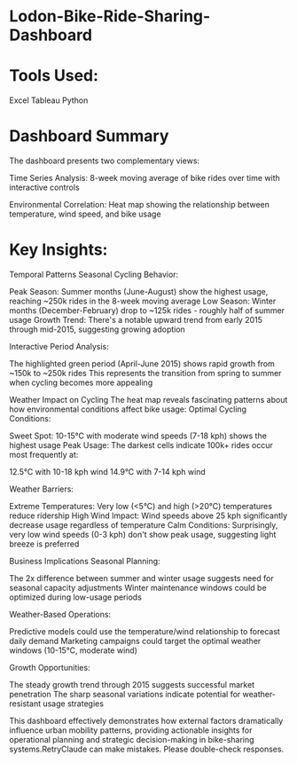 # Lodon-Bike-Ride-Sharing-Dashboard

# Tools Used:
Excel
Tableau
Python

# Dashboard Summary
The dashboard presents two complementary views:

Time Series Analysis: 
8-week moving average of bike rides over time with interactive controls

Environmental Correlation: 
Heat map showing the relationship between temperature, wind speed, and bike usage

# Key Insights: 
Temporal Patterns
Seasonal Cycling Behavior:

Peak Season: Summer months (June-August) show the highest usage, reaching ~250k rides in the 8-week moving average
Low Season: Winter months (December-February) drop to ~125k rides - roughly half of summer usage
Growth Trend: There's a notable upward trend from early 2015 through mid-2015, suggesting growing adoption

Interactive Period Analysis:

The highlighted green period (April-June 2015) shows rapid growth from ~150k to ~250k rides
This represents the transition from spring to summer when cycling becomes more appealing

Weather Impact on Cycling
The heat map reveals fascinating patterns about how environmental conditions affect bike usage:
Optimal Cycling Conditions:

Sweet Spot: 10-15°C with moderate wind speeds (7-18 kph) shows the highest usage
Peak Usage: The darkest cells indicate 100k+ rides occur most frequently at:

12.5°C with 10-18 kph wind
14.9°C with 7-14 kph wind

Weather Barriers:

Extreme Temperatures: Very low (<5°C) and high (>20°C) temperatures reduce ridership
High Wind Impact: Wind speeds above 25 kph significantly decrease usage regardless of temperature
Calm Conditions: Surprisingly, very low wind speeds (0-3 kph) don't show peak usage, suggesting light breeze is preferred

Business Implications
Seasonal Planning:

The 2x difference between summer and winter usage suggests need for seasonal capacity adjustments
Winter maintenance windows could be optimized during low-usage periods

Weather-Based Operations:

Predictive models could use the temperature/wind relationship to forecast daily demand
Marketing campaigns could target the optimal weather windows (10-15°C, moderate wind)

Growth Opportunities:

The steady growth trend through 2015 suggests successful market penetration
The sharp seasonal variations indicate potential for weather-resistant usage strategies

This dashboard effectively demonstrates how external factors dramatically influence urban mobility patterns, providing actionable insights for operational planning and strategic decision-making in bike-sharing systems.RetryClaude can make mistakes. Please double-check responses.
